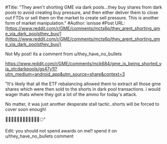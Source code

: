 #Title: "They aren't shorting GME via dark pools...they buy shares from dark pools to avoid creating buy pressure, and then either deliver them to close out FTDs or sell them on the market to create sell pressure. This is another form of market manipulation."
#Author: isnisse
#Post URL: [https://www.reddit.com/r/GME/comments/mcts6p/they_arent_shorting_gme_via_dark_poolsthey_buy/](https://www.reddit.com/r/GME/comments/mcts6p/they_arent_shorting_gme_via_dark_poolsthey_buy/)


Not My post! Its a comment from u/they_have_no_bullets 

https://www.reddit.com/r/GME/comments/mck684/gme_is_being_shorted_via_otcdarkpools/gs47y1l?utm_medium=android_app&utm_source=share&context=3


"It's likely that all the ETF rebalancing allowed them to extract all those gme shares which were then sold to the shorts in dark pool transactions. i would wager thats  where they got a lot of the ammo for today's attack. 

No matter, it was just another desperate stall tactic..shorts will be forced to cover soon enough! 

💎🙌🏼🦍🦍🦍🚀🚀🚀🚀🚀🚀🌕"

Edit: you should not spend awards on me!! spend it on  u/they_have_no_bullets comment